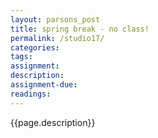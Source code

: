 ```yaml
---  
layout: parsons_post  
title: spring break - no class!
permalink: /studio17/  
categories:   
tags:  
assignment: 
description: 
assignment-due:
readings: 
---
```


{{page.description}}
